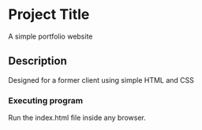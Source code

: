 
# Project Title

A simple portfolio website

## Description

Designed for a former client using simple HTML and CSS

### Executing program

Run the index.html file inside any browser.
